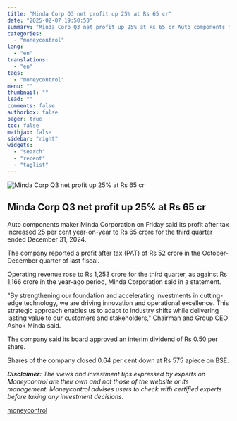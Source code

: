 ```yaml
---
title: "Minda Corp Q3 net profit up 25% at Rs 65 cr"
date: "2025-02-07 19:50:50"
summary: "Minda Corp Q3 net profit up 25% at Rs 65 cr Auto components maker Minda Corporation on Friday said its profit after tax increased 25 per cent year-on-year to Rs 65 crore for the third quarter ended December 31, 2024.The company reported a profit after tax (PAT) of Rs 52..."
categories:
  - "moneycontrol"
lang:
  - "en"
translations:
  - "en"
tags:
  - "moneycontrol"
menu: ""
thumbnail: ""
lead: ""
comments: false
authorbox: false
pager: true
toc: false
mathjax: false
sidebar: "right"
widgets:
  - "search"
  - "recent"
  - "taglist"
---
```


![Minda Corp Q3 net profit up 25% at Rs 65 cr](//stat1.moneycontrol.com/mcnews//images/grey_bg.gif "Minda Corp Q3 net profit up 25% at Rs 65 cr")

Minda Corp Q3 net profit up 25% at Rs 65 cr
-------------------------------------------

 

Auto components maker Minda Corporation on Friday said its profit after tax increased 25 per cent year-on-year to Rs 65 crore for the third quarter ended December 31, 2024.

The company reported a profit after tax (PAT) of Rs 52 crore in the October-December quarter of last fiscal.

Operating revenue rose to Rs 1,253 crore for the third quarter, as against Rs 1,166 crore in the year-ago period, Minda Corporation said in a statement.

"By strengthening our foundation and accelerating investments in cutting-edge technology, we are driving innovation and operational excellence. This strategic approach enables us to adapt to industry shifts while delivering lasting value to our customers and stakeholders," Chairman and Group CEO Ashok Minda said.

The company said its board approved an interim dividend of Rs 0.50 per share.

Shares of the company closed 0.64 per cent down at Rs 575 apiece on BSE.

***Disclaimer:** The views and investment tips expressed by experts on Moneycontrol are their own and not those of the website or its management. Moneycontrol advises users to check with certified experts before taking any investment decisions.*

[moneycontrol](https://www.moneycontrol.com/news/business/earnings/minda-corp-q3-net-profit-up-25-at-rs-65-cr-12933907.html)
